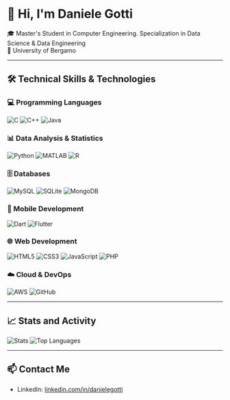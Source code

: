 # 👋 Hi, I'm Daniele Gotti

🎓 Master's Student in Computer Engineering. Specialization in Data Science & Data Engineering  
📍 University of Bergamo

---

## 🛠️ Technical Skills & Technologies

### 💻 Programming Languages

![C](https://img.shields.io/badge/C-00599C?style=for-the-badge&logo=c&logoColor=white) ![C++](https://img.shields.io/badge/C++-00599C?style=for-the-badge&logo=c%2B%2B&logoColor=white) ![Java](https://img.shields.io/badge/Java-ED8B00?style=for-the-badge&logo=java&logoColor=white)

### 📊 Data Analysis & Statistics

![Python](https://img.shields.io/badge/Python-3776AB?style=for-the-badge&logo=python&logoColor=white) ![MATLAB](https://img.shields.io/badge/MATLAB-0076A8?style=for-the-badge&logo=mathworks&logoColor=white) ![R](https://img.shields.io/badge/R-276DC3?style=for-the-badge&logo=r&logoColor=white)

### 🗄️ Databases

![MySQL](https://img.shields.io/badge/MySQL-4479A1?style=for-the-badge&logo=mysql&logoColor=white) ![SQLite](https://img.shields.io/badge/SQLite-003B57?style=for-the-badge&logo=sqlite&logoColor=white) ![MongoDB](https://img.shields.io/badge/MongoDB-47A248?style=for-the-badge&logo=mongodb&logoColor=white)

### 📱 Mobile Development

![Dart](https://img.shields.io/badge/Dart-0175C2?style=for-the-badge&logo=dart&logoColor=white) ![Flutter](https://img.shields.io/badge/Flutter-02569B?style=for-the-badge&logo=flutter&logoColor=white)

### 🌐 Web Development

![HTML5](https://img.shields.io/badge/HTML5-E34F26?style=for-the-badge&logo=html5&logoColor=white) ![CSS3](https://img.shields.io/badge/CSS3-1572B6?style=for-the-badge&logo=css3&logoColor=white) ![JavaScript](https://img.shields.io/badge/JavaScript-F7DF1E?style=for-the-badge&logo=javascript&logoColor=black) ![PHP](https://img.shields.io/badge/PHP-777BB4?style=for-the-badge&logo=php&logoColor=white)

### ☁️ Cloud & DevOps

![AWS](https://img.shields.io/badge/AWS-232F3E?style=for-the-badge&logo=amazon-aws&logoColor=white) ![GitHub](https://img.shields.io/badge/GitHub-181717?style=for-the-badge&logo=github&logoColor=white)

---

## 📈 Stats and Activity

![Stats](https://github-readme-stats.vercel.app/api?username=DanieleGotti&show_icons=true&theme=github_dark) ![Top Languages](https://github-readme-stats.vercel.app/api/top-langs/?username=DanieleGotti&layout=compact&theme=holi) 

---

## 📫 Contact Me

- LinkedIn: [linkedin.com/in/danielegotti](https://www.linkedin.com/in/daniele-gotti-194556331)

